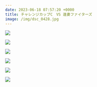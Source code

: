 ```yaml
---
date: 2023-06-18 07:57:20 +0000
title: チャレンジカップC　VS 逢妻ファイターズ
image: /img/dsc_0428.jpg
---
```

![](/img/dsc_0458.jpg)

![](/img/dsc_0472.jpg)

![](/img/dsc_0498.jpg)

![](/img/dsc_0517.jpg)

![](/img/dsc_0531.jpg)

![](/img/dsc_0559.jpg)
